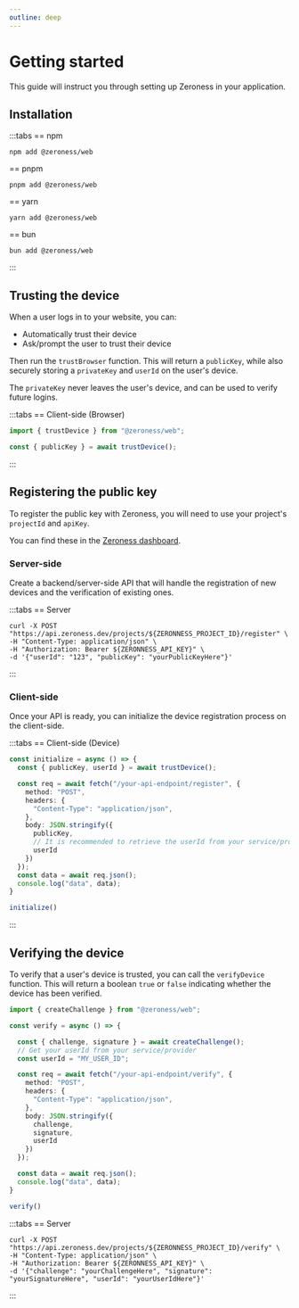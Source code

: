 ```yaml
---
outline: deep
---
```


# Getting started
This guide will instruct you through setting up Zeroness in your application.

## Installation

:::tabs
== npm
```shell
npm add @zeroness/web
```
== pnpm
```shell
pnpm add @zeroness/web
```
== yarn
```shell
yarn add @zeroness/web
```
== bun
```shell
bun add @zeroness/web
```
:::

## Trusting the device
When a user logs in to your website, you can:
- Automatically trust their device
- Ask/prompt the user to trust their device

Then run the `trustBrowser` function. This will return a `publicKey`, while also securely storing a `privateKey` and `userId` on the user's device.

The `privateKey` never leaves the user's device, and can be used to verify future logins.

:::tabs
== Client-side (Browser)
```typescript
import { trustDevice } from "@zeroness/web";

const { publicKey } = await trustDevice();
```
:::

## Registering the public key
To register the public key with Zeroness, you will need to use your project's `projectId` and `apiKey`.

You can find these in the [Zeroness dashboard](https://dash.zeroness.dev).

### Server-side

Create a backend/server-side API that will handle the registration of new devices and the verification of existing ones.

:::tabs
== Server
```curl
curl -X POST "https://api.zeroness.dev/projects/${ZERONNESS_PROJECT_ID}/register" \
-H "Content-Type: application/json" \
-H "Authorization: Bearer ${ZERONNESS_API_KEY}" \
-d '{"userId": "123", "publicKey": "yourPublicKeyHere"}'
```
:::

### Client-side

Once your API is ready, you can initialize the device registration process on the client-side.

:::tabs
== Client-side (Device)
```typescript
const initialize = async () => {
  const { publicKey, userId } = await trustDevice();

  const req = await fetch("/your-api-endpoint/register", {
    method: "POST",
    headers: {
      "Content-Type": "application/json",
    },
    body: JSON.stringify({
      publicKey,
      // It is recommended to retrieve the userId from your service/provider
      userId
    })
  });
  const data = await req.json();
  console.log("data", data);
}

initialize()
```
:::

## Verifying the device
To verify that a user's device is trusted, you can call the `verifyDevice` function. This will return a boolean `true` or `false` indicating whether the device has been verified.

```typescript
import { createChallenge } from "@zeroness/web";

const verify = async () => {

  const { challenge, signature } = await createChallenge();
  // Get your userId from your service/provider
  const userId = "MY_USER_ID";

  const req = await fetch("/your-api-endpoint/verify", {
    method: "POST",
    headers: {
      "Content-Type": "application/json",
    },
    body: JSON.stringify({
      challenge,
      signature,
      userId
    })
  });

  const data = await req.json();
  console.log("data", data);
}

verify()
```

:::tabs
== Server
```curl
curl -X POST "https://api.zeroness.dev/projects/${ZERONNESS_PROJECT_ID}/verify" \
-H "Content-Type: application/json" \
-H "Authorization: Bearer ${ZERONNESS_API_KEY}" \
-d '{"challenge": "yourChallengeHere", "signature": "yourSignatureHere", "userId": "yourUserIdHere"}'
```
:::